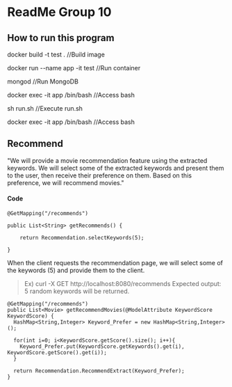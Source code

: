 # ReadMe Group 10

## How to run this program

docker build -t test .  //Build image

docker run --name app -it test  //Run container

mongod  //Run MongoDB

docker exec -it app /bin/bash  //Access bash

sh run.sh  //Execute run.sh

docker exec -it app /bin/bash  //Access bash




## Recommend

"We will provide a movie recommendation feature using the extracted keywords. We will select some of the extracted keywords and present them to the user, then receive their preference on them. Based on this preference, we will recommend movies."

#### Code

```
@GetMapping("/recommends")

public List<String> getRecommends() {

    return Recommendation.selectKeywords(5);
    
}
```
When the client requests the recommendation page, we will select some of the keywords (5) and provide them to the client.
> Ex) curl -X GET http://localhost:8080/recommends
> Expected output: 5 random keywords will be returned.

```
@GetMapping("/recommends")
public List<Movie> getRecommendMovies(@ModelAttribute KeywordScore KeywordScore) {
  HashMap<String,Integer> Keyword_Prefer = new HashMap<String,Integer>();

  for(int i=0; i<KeywordScore.getScore().size(); i++){
    Keyword_Prefer.put(KeywordScore.getKeywords().get(i), KeywordScore.getScore().get(i));
  }

  return Recommendation.RecommendExtract(Keyword_Prefer);
}
```
